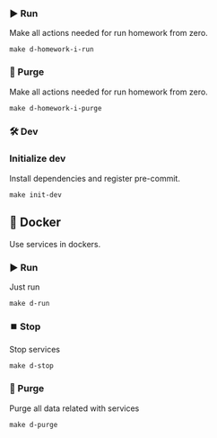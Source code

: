 ### :arrow_forward: Run

Make all actions needed for run homework from zero.

```shell
make d-homework-i-run
```

### :put_litter_in_its_place: Purge

Make all actions needed for run homework from zero.

```shell
make d-homework-i-purge
````

### :hammer_and_wrench: Dev

### Initialize dev

Install dependencies and register pre-commit.

```shell
make init-dev
```


## :whale: Docker

Use services in dockers.
### :arrow_forward: Run

Just run

```shell
make d-run
````

### :stop_button: Stop

Stop services

```shell
make d-stop
```

### :put_litter_in_its_place: Purge

Purge all data related with services

```shell
make d-purge
```
